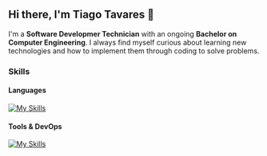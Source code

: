 ## Hi there, I'm Tiago Tavares 👋

I'm a <b>Software Developmer Technician</b> with an ongoing <b>Bachelor on Computer Engineering</b>.
I always find myself curious about learning new technologies and how to implement them through coding to solve problems.

### Skills

#### Languages
[![My Skills](https://skillicons.dev/icons?i=python,java,mysql,js,html,css)](https://skillicons.dev)
#### Tools & DevOps
[![My Skills](https://skillicons.dev/icons?i=vscode,pycharm,eclipse,docker)](https://skillicons.dev)

